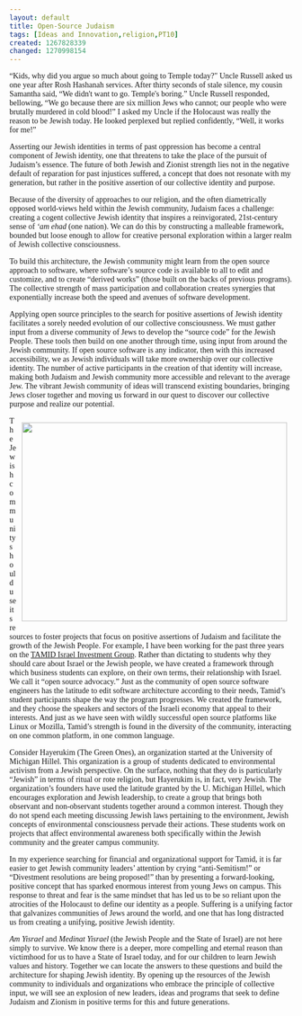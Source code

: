 ```yaml
---
layout: default
title: Open-Source Judaism
tags: [Ideas and Innovation,religion,PT10]
created: 1267828339
changed: 1270998154
---
```

<p><span style="font-family: Tahoma;">&ldquo;Kids, why did you argue so much about going to Temple today?&quot; Uncle Russell asked us one year after Rosh Hashanah services. After thirty seconds of stale silence, my cousin Samantha said, &ldquo;We didn't want to go. Temple's boring.&rdquo; Uncle Russell responded, bellowing, &ldquo;We go because there are six million Jews who cannot; our people who were brutally murdered in cold blood!&rdquo; I asked my Uncle if the Holocaust was really the reason to be Jewish today. He looked perplexed but replied confidently, &ldquo;Well, it works for me!&rdquo; </span></p>
<p><span style="font-family: Tahoma;">Asserting our Jewish identities in terms of past oppression has become a central component of Jewish identity, one that threatens to take the place of the pursuit of Judaism&rsquo;s essence. The future of both Jewish and Zionist strength lies not in the negative default of reparation for past injustices suffered, a concept that does not resonate with my generation, but rather in the positive assertion of our collective identity and purpose.</span></p>
<p><span style="font-family: Tahoma;">Because of the diversity of approaches to our religion, and the often diametrically opposed world-views held within the Jewish community, Judaism faces a challenge: creating a cogent collective Jewish identity that inspires a reinvigorated, 21st-century sense of <span style="font-style: italic;">&lsquo;am ehad</span> (one nation). We can do this by constructing a malleable framework, bounded but loose enough to allow for creative personal exploration within a larger realm of Jewish collective consciousness.  </span></p>
<p><span style="font-family: Tahoma;">To build this architecture, the Jewish community might learn from the open source approach to software, where software&rsquo;s source code is available to all to edit and customize, and to create &ldquo;derived works&rdquo; (those built on the backs of previous programs). The collective strength of mass participation and collaboration creates synergies that exponentially increase both the speed and avenues of software development.</span></p>
<p><span style="font-family: Tahoma;">Applying open source principles to the search for positive assertions of Jewish identity facilitates a sorely needed evolution of our collective consciousness. We must gather input from a diverse community of Jews to develop the &ldquo;source code&rdquo; for the Jewish People. These tools then build on one another through time, using input from around the Jewish community. If open source software is any indicator, then with this increased accessibility, we as Jewish individuals will take more ownership over our collective identity. The number of active participants in the creation of that identity will increase, making both Judaism and Jewish community more accessible and relevant to the average Jew. The vibrant Jewish community of ideas will transcend existing boundaries, bringing Jews closer together and moving us forward in our quest to discover our collective purpose and realize our potential. <br />
</span></p>
<p><span style="font-family: Tahoma;"><img hspace="10" vspace="10" align="right" style="width: 472px; height: 354px;" alt="" src="/files/TAMID.jpg" />The Jewish community should use its resources to foster projects that focus on positive assertions of Judaism and facilitate the growth of the Jewish People. For example, I have been working for the past three years on the <a href="http://www.tamidgroup.org">TAMID Israel Investment Group</a></span><span style="font-family: Tahoma;">. Rather than dictating to students why they should care about Israel or the Jewish people, we have created a framework through which business students can explore, on their own terms, their relationship with Israel. We call it &ldquo;open source advocacy.&rdquo; Just as the community of open source software engineers has the latitude to edit software architecture according to their needs, Tamid&rsquo;s student participants shape the way the program progresses. We created the framework, and they choose the speakers and sectors of the Israeli economy that appeal to their interests. And just as we have seen with wildly successful open source platforms like Linux or Mozilla, Tamid&rsquo;s strength is found in the diversity of the community, interacting on one common platform, in one common language. </span></p>
<p><span style="font-family: Tahoma;">Consider Hayerukim (The Green Ones), an organization started at the University of Michigan Hillel. This organization is a group of students dedicated to environmental activism from a Jewish perspective. On the surface, nothing that they do is particularly &ldquo;Jewish&rdquo; in terms of ritual or rote religion, but Hayerukim is, in fact, very Jewish. The organization&rsquo;s founders have used the latitude granted by the U. Michigan Hillel, which encourages exploration and Jewish leadership, to create a group that brings both observant and non-observant students together around a common interest. Though they do not spend each meeting discussing Jewish laws pertaining to the environment, Jewish concepts of environmental consciousness pervade their actions. These students work on projects that affect environmental awareness both specifically within the Jewish community and the greater campus community. </span></p>
<p><span style="font-family: Tahoma;">In my experience searching for financial and organizational support for Tamid, it is far easier to get Jewish community leaders&rsquo; attention by crying &ldquo;anti-Semitism!&rdquo; or &ldquo;Divestment resolutions are being proposed!&rdquo; than by presenting a forward-looking, positive concept that has sparked enormous interest from young Jews on campus. This response to threat and fear is the same mindset that has led us to be so reliant upon the atrocities of the Holocaust to define our identity as a people. Suffering is a unifying factor that galvanizes communities of Jews around the world, and one that has long distracted us from creating a unifying, positive Jewish identity. </span></p>
<p><span style="font-family: Tahoma;"><span style="font-style: italic;">Am Yisrael </span>and <span style="font-style: italic;">Medinat Yisrael </span>(the Jewish People and the State of Israel) are not here simply to survive. We know there is a deeper, more compelling and eternal reason than victimhood for us to have a State of Israel today, and for our children to learn Jewish values and history. Together we can locate the answers to these questions and build the architecture for shaping Jewish identity. By opening up the resources of the Jewish community to individuals and organizations who embrace the principle of collective input, we will see an explosion of new leaders, ideas and programs that seek to define Judaism and Zionism in positive terms for this and future generations.  <br />
</span></p>